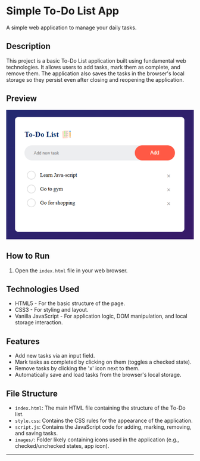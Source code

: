 # Simple To-Do List App

A simple web application to manage your daily tasks.

## Description

This project is a basic To-Do List application built using fundamental web technologies. It allows users to add tasks, mark them as complete, and remove them. The application also saves the tasks in the browser's local storage so they persist even after closing and reopening the application.

## Preview
![](attachments/Pasted%20image%2020250511104517.png)

## How to Run

1.  Open the `index.html` file in your web browser.

## Technologies Used

* HTML5 - For the basic structure of the page.
* CSS3 - For styling and layout.
* Vanilla JavaScript - For application logic, DOM manipulation, and local storage interaction.

## Features

* Add new tasks via an input field.
* Mark tasks as completed by clicking on them (toggles a checked state).
* Remove tasks by clicking the 'x' icon next to them.
* Automatically save and load tasks from the browser's local storage.

## File Structure

* `index.html`: The main HTML file containing the structure of the To-Do list.
* `style.css`: Contains the CSS rules for the appearance of the application.
* `script.js`: Contains the JavaScript code for adding, marking, removing, and saving tasks.
* `images/`: Folder likely containing icons used in the application (e.g., checked/unchecked states, app icon).

---